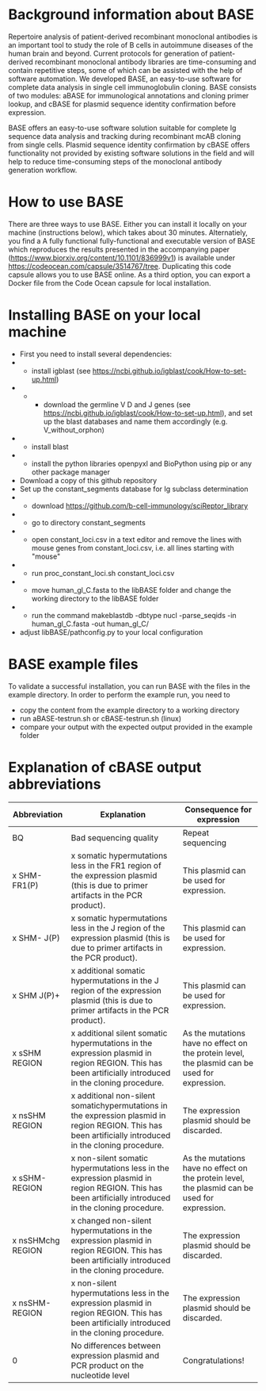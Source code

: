 # Background information about BASE
Repertoire analysis of patient-derived recombinant monoclonal antibodies is an important tool to study the role of B cells in autoimmune diseases of the human brain and beyond. Current protocols for generation of patient-derived recombinant monoclonal antibody libraries are time-consuming and contain repetitive steps, some of which can be assisted with the help of software automation. We developed BASE, an easy-to-use software for complete data analysis in single cell immunoglobulin cloning. BASE consists of two modules: aBASE for immunological annotations and cloning primer lookup, and cBASE for plasmid sequence identity confirmation before expression.

BASE offers an easy-to-use software solution suitable for complete Ig sequence data analysis and tracking during recombinant mcAB cloning from single cells. Plasmid sequence identity confirmation by cBASE offers functionality not provided by existing software solutions in the field and will help to reduce time-consuming steps of the monoclonal antibody generation workflow.

# How to use BASE
There are three ways to use BASE. Either you can install it locally on your machine (instructions below), which takes about 30 minutes. Alternatiely, you find a A fully functional fully-functional and executable version of BASE which reproduces the results presented in the accompanying paper (https://www.biorxiv.org/content/10.1101/836999v1) is available under https://codeocean.com/capsule/3514767/tree. Duplicating this code capsule allows you to use BASE online. As a third option, you can export a Docker file from the Code Ocean capsule for local installation.

# Installing BASE on your local machine
- First you need to install several dependencies:
- - install igblast (see https://ncbi.github.io/igblast/cook/How-to-set-up.html)
- - - download the germline V D and J genes (see https://ncbi.github.io/igblast/cook/How-to-set-up.html), and set up the blast databases and name them accordingly (e.g. V_without_orphon)
- - install blast
- - install the python libraries openpyxl and BioPython using pip or any other package manager
- Download a copy of this github repository
- Set up the constant_segments database for Ig subclass determination
- - download https://github.com/b-cell-immunology/sciReptor_library
- - go to directory constant_segments
- - open constant_loci.csv in a text editor and remove the lines with mouse genes from constant_loci.csv, i.e. all lines starting with "mouse" 
- - run proc_constant_loci.sh constant_loci.csv
- - move human_gl_C.fasta to the libBASE folder and change the working directory to the libBASE folder
- - run the command makeblastdb -dbtype nucl -parse_seqids -in human_gl_C.fasta -out human_gl_C/ 
- adjust libBASE/pathconfig.py to your local configuration

# BASE example files
To validate a successful installation, you can run BASE with the files in the example directory. In order to perform the example run, you need to
- copy the content from the example directory to a working directory
- run aBASE-testrun.sh or cBASE-testrun.sh (linux)
- compare your output with the expected output provided in the example folder

# Explanation of cBASE output abbreviations

| Abbreviation      | Explanation                                                                                                                                               | Consequence for expression                                                                    |
|-------------------|-----------------------------------------------------------------------------------------------------------------------------------------------------------|-----------------------------------------------------------------------------------------------|
| BQ                | Bad sequencing quality                                                                                                                                    | Repeat sequencing                                                                             |
| x SHM- FR1(P)     | x somatic hypermutations less in the FR1 region of the expression plasmid (this is due to primer artifacts in the PCR product).                           | This plasmid can be used for expression.                                                      |
| x SHM- J(P)       | x somatic hypermutations less in the J region of the expression plasmid (this is due to primer artifacts in the PCR product).                             | This plasmid can be used for expression.                                                      |
| x SHM J(P)+       | x additional somatic hypermutations in the J region of the expression plasmid (this is due to primer artifacts in the PCR product).                       | This plasmid can be used for expression.                                                      |
| x sSHM REGION     | x additional silent somatic hypermutations in the expression plasmid in region REGION. This has been artificially introduced in the cloning procedure.    | As the mutations have no effect on the protein level, the plasmid can be used for expression. |
| x nsSHM REGION    | x additional non-silent somatichypermutations in the expression plasmid in region REGION. This has been artificially introduced in the cloning procedure. | The expression plasmid should be discarded.                                                   |
| x sSHM- REGION    | x non-silent somatic hypermutations less in the expression plasmid in region REGION. This has been artificially introduced in the cloning procedure.      | As the mutations have no effect on the protein level, the plasmid can be used for expression. |
| x nsSHMchg REGION | x changed non-silent hypermutations in the expression plasmid in region REGION. This has been artificially introduced in the cloning procedure.           | The expression plasmid should be discarded.                                                   |
| x nsSHM- REGION   | x non-silent hypermutations less in the expression plasmid in region REGION. This has been artificially introduced in the cloning procedure.              | The expression plasmid should be discarded.                                                   |
| 0                 | No differences between expression plasmid and PCR product on the nucleotide level                                                                         | Congratulations!                                                                              |
